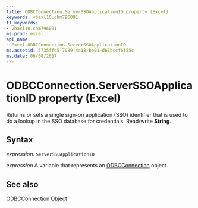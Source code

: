 ```yaml
---
title: ODBCConnection.ServerSSOApplicationID property (Excel)
keywords: vbaxl10.chm796091
f1_keywords:
- vbaxl10.chm796091
ms.prod: excel
api_name:
- Excel.ODBCConnection.ServerSSOApplicationID
ms.assetid: 5735ffd5-7089-4a18-be01-d61bccf6f55c
ms.date: 06/08/2017
---
```



# ODBCConnection.ServerSSOApplicationID property (Excel)

Returns or sets a single sign-on application (SSO) identifier that is used to do a lookup in the SSO database for credentials. Read/write  **String**.


## Syntax

_expression_. `ServerSSOApplicationID`

_expression_ A variable that represents an [ODBCConnection](Excel.ODBCConnection.md) object.


## See also


[ODBCConnection Object](Excel.ODBCConnection.md)

